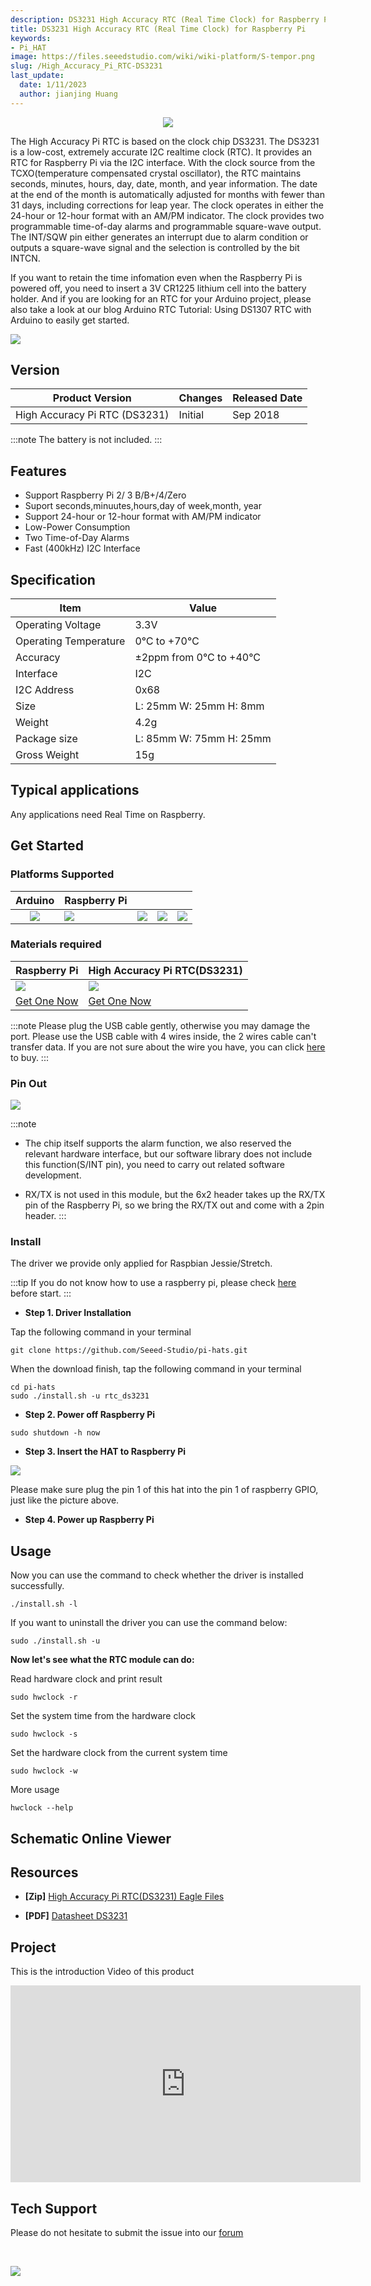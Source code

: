 ```yaml
---
description: DS3231 High Accuracy RTC (Real Time Clock) for Raspberry Pi
title: DS3231 High Accuracy RTC (Real Time Clock) for Raspberry Pi
keywords:
- Pi_HAT
image: https://files.seeedstudio.com/wiki/wiki-platform/S-tempor.png
slug: /High_Accuracy_Pi_RTC-DS3231
last_update:
  date: 1/11/2023
  author: jianjing Huang
---
```


<div align="center"><img src="https://files.seeedstudio.com/wiki/High_Accuracy_Pi_RTC-DS3231/img/main.jpg"/></div>

The High Accuracy Pi RTC is based on the clock chip DS3231. The DS3231 is a low-cost, extremely accurate I2C realtime clock (RTC). It provides an RTC for Raspberry Pi via the I2C interface. With the clock source from the TCXO(temperature compensated crystal oscillator), the RTC maintains seconds, minutes, hours, day, date, month, and year information. The date at the end of the month is automatically adjusted for months with fewer than 31 days, including corrections for leap year. The clock operates in either the 24-hour or 12-hour format with an AM/PM indicator. The clock provides two programmable time-of-day alarms and programmable square-wave output. The INT/SQW pin either generates an interrupt due to alarm condition or outputs a square-wave signal and the selection is controlled by the bit INTCN.

If you want to retain the time infomation even when the Raspberry Pi is powered off, you need to insert a 3V CR1225 lithium cell into the battery holder. And if you are looking for an RTC for your Arduino project, please also take a look at our blog  Arduino RTC Tutorial: Using DS1307 RTC with Arduino to easily get started.

<p style={{textAlign: 'center'}}><a href="https://www.seeedstudio.com/High-Accuracy-Pi-RTC-%28DS3231%29-p-3214.html" target="_blank"><img src="https://files.seeedstudio.com/wiki/Seeed-WiKi/docs/images/get_one_now.png" border="0" /></a></p>

## Version

| Product Version  | Changes                                                                                               | Released Date |
|------------------|-------------------------------------------------------------------------------------------------------|---------------|
| High Accuracy Pi RTC (DS3231) | Initial                                                                                               | Sep 2018      |

:::note
        The battery is not included.
:::

## Features

- Support Raspberry Pi 2/ 3 B/B+/4/Zero
- Suport seconds,minuutes,hours,day of week,month, year
- Support 24-hour or 12-hour format with AM/PM indicator
- Low-Power Consumption
- Two Time-of-Day Alarms
- Fast (400kHz) I2C Interface

## Specification

|Item|Value|
|---|---|
|Operating Voltage|3.3V|
|Operating Temperature|0℃ to +70℃|
|Accuracy|±2ppm from 0°C to +40°C|
|Interface|I2C|
|I2C Address|0x68|
|Size|L: 25mm W: 25mm H: 8mm|
|Weight|4.2g|
|Package size|L: 85mm W: 75mm H: 25mm|
|Gross Weight|15g|

## Typical applications

Any applications need Real Time on Raspberry.

## Get Started

### Platforms Supported

| Arduino                                                                                             | Raspberry Pi                                                                                             |                                                                                                 |                                                                                                          |                                                                                                    |
|-----------------------------------------------------------------------------------------------------|----------------------------------------------------------------------------------------------------------|-------------------------------------------------------------------------------------------------|---------------------------------------------------------------------------------------------------|----------------------------------------------------------------------------------------------------|
| <div align="center"><img width={1000} src="https://files.seeedstudio.com/wiki/wiki_english/docs/images/arduino_logo.jpg" /></div> | ![](https://files.seeedstudio.com/wiki/wiki_english/docs/images/raspberry_pi_logo.jpg) | ![](https://files.seeedstudio.com/wiki/wiki_english/docs/images/bbg_logo_n.jpg) | ![](https://files.seeedstudio.com/wiki/wiki_english/docs/images/wio_logo_n.jpg) | ![](https://files.seeedstudio.com/wiki/wiki_english/docs/images/linkit_logo_n.jpg) |

### Materials required

|Raspberry Pi|High Accuracy Pi RTC(DS3231)|
|---|---|
|![](https://files.seeedstudio.com/wiki/wiki_english/docs/images/rasp.jpg)|![](https://files.seeedstudio.com/wiki/High_Accuracy_Pi_RTC-DS3231/img/thumbnail.jpg)|
|<a href="https://www.seeedstudio.com/Raspberry-Pi-3-Model-B-p-2625.html" target="_blank">Get One Now</a>|<a href="https://www.seeedstudio.com/High-Accuracy-Pi-RTC-DS3231.html" target="_blank">Get One Now</a>|

:::note
Please plug the USB cable gently, otherwise you may damage the port. Please use the USB cable with 4 wires inside, the 2 wires cable can't transfer data. If you are not sure about the wire you have, you can click [here](https://www.seeedstudio.com/Micro-USB-Cable-48cm-p-1475.html) to buy.
:::

### Pin Out

![](https://files.seeedstudio.com/wiki/High_Accuracy_Pi_RTC-DS3231/img/pin_out.jpg)

:::note

- The chip itself supports the alarm function, we also reserved the relevant hardware interface, but our software library does not include this function(S/INT pin), you need to carry out related software development.

- RX/TX is not used in this module, but the 6x2 header takes up the RX/TX pin of the Raspberry Pi, so we bring the RX/TX out and come with a 2pin header.
:::

### Install

The driver we provide only applied for Raspbian Jessie/Stretch.

:::tip
If you do not know how to use a raspberry pi, please check [here](https://www.raspberrypi.org/documentation/) before start.
:::

- **Step 1. Driver Installation**

Tap the following command in your terminal

```
git clone https://github.com/Seeed-Studio/pi-hats.git
```

When the download finish, tap the following command in your terminal

```
cd pi-hats
sudo ./install.sh -u rtc_ds3231
```

- **Step 2. Power off Raspberry Pi**

```
sudo shutdown -h now
```

- **Step 3. Insert the HAT to Raspberry Pi**

![](https://files.seeedstudio.com/wiki/High_Accuracy_Pi_RTC-DS3231/img/connect.jpg)

Please make sure plug the pin 1 of this hat into the pin 1 of raspberry GPIO, just like the picture above.

- **Step 4. Power up Raspberry Pi**

## Usage

Now you can use the command to check whether the driver is installed successfully.

```
./install.sh -l
```

If you want to uninstall the driver you can use the command below:

```
sudo ./install.sh -u
```

**Now let's see what the RTC module can do:**

Read hardware clock and print result

```
sudo hwclock -r
```

Set the system time from the hardware clock

```
sudo hwclock -s
```

Set the hardware clock from the current system time

```
sudo hwclock -w
```

More usage

```
hwclock --help
```

## Schematic Online Viewer

<div className="altium-ecad-viewer" data-project-src="https://files.seeedstudio.com/wiki/High_Accuracy_Pi_RTC-DS3231/res/High_Accuracy_Pi_RTC-DS3231.zip" style={{borderRadius: '0px 0px 4px 4px', height: 500, borderStyle: 'solid', borderWidth: 1, borderColor: 'rgb(241, 241, 241)', overflow: 'hidden', maxWidth: 1280, maxHeight: 700, boxSizing: 'border-box'}}>
</div>

## Resources

- **[Zip]** [High Accuracy Pi RTC(DS3231) Eagle Files](https://files.seeedstudio.com/wiki/High_Accuracy_Pi_RTC-DS3231/res/High_Accuracy_Pi_RTC-DS3231.zip)

- **[PDF]** [Datasheet DS3231](https://files.seeedstudio.com/wiki/High_Accuracy_Pi_RTC-DS3231/res/datasheet.pdf)

## Project

This is the introduction Video of this product

<iframe width="560" height="315" src="https://www.youtube.com/embed/SKJ9iXhx0mc?rel=0" frameborder="0" allow="autoplay; encrypted-media" allowfullscreen></iframe>

## Tech Support

Please do not hesitate to submit the issue into our [forum](https://forum.seeedstudio.com/)

<div>
  <br /><p style={{textAlign: 'center'}}><a href="https://www.seeedstudio.com/act-4.html?utm_source=wiki&utm_medium=wikibanner&utm_campaign=newproducts" target="_blank"><img src="https://files.seeedstudio.com/wiki/Wiki_Banner/new_product.jpg" /></a></p>
</div>
